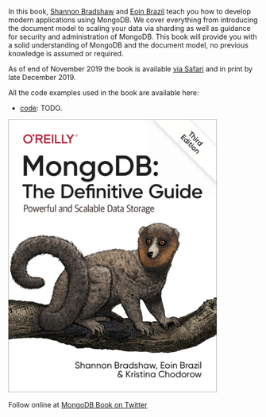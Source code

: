 In this book, [Shannon Bradshaw](https://twitter.com/shannonbradshaw) and [Eoin Brazil](https://twitter.com/eoinbrazil) teach you how to develop modern applications using MongoDB. We cover everything from introducing the document model to scaling your data via sharding as well as guidance for security and administration of MongoDB. This book will provide you with a solid understanding of MongoDB and the document model, no previous knowledge is assumed or required.

As of end of November 2019 the book is available [via Safari](https://learning.oreilly.com/library/view/mongodb-the-definitive/9781491954454/) and in print by late December 2019.

All the code examples used in the book are available here:

* [code](TBD): TODO.

![book cover](thumbnail_MongoDB-TheDefinitiveGuide-3ed.png)

Follow online at [MongoDB Book on Twitter](https://twitter.com/MongodbT)
